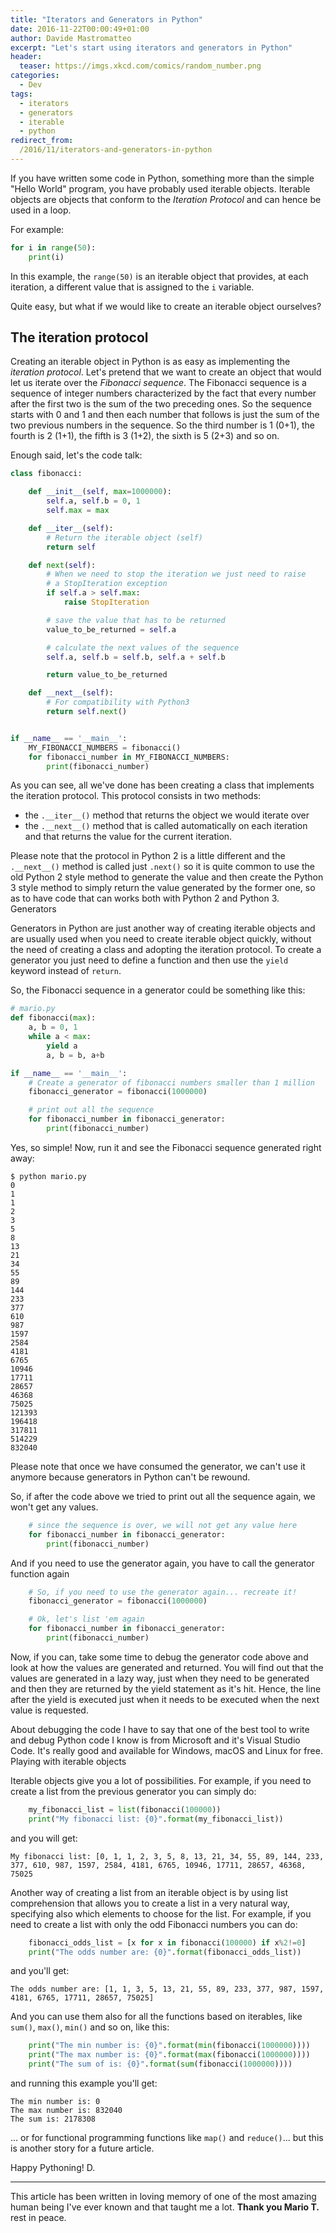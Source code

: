 ```yaml
---
title: "Iterators and Generators in Python"
date: 2016-11-22T00:00:49+01:00
author: Davide Mastromatteo
excerpt: "Let's start using iterators and generators in Python"
header:
  teaser: https://imgs.xkcd.com/comics/random_number.png
categories:
  - Dev
tags:
  - iterators
  - generators
  - iterable
  - python
redirect_from:
  /2016/11/iterators-and-generators-in-python
---
```

If you have written some code in Python, something more than the simple "Hello World" program, you have probably used iterable objects. Iterable objects are objects that conform to the *Iteration Protocol* and can hence be used in a loop.

For example:

```python
for i in range(50):
    print(i)
```

In this example, the `range(50)` is an iterable object that provides, at each iteration, a different value that is assigned to the `i` variable.

Quite easy, but what if we would like to create an iterable object ourselves?

## The iteration protocol

Creating an iterable object in Python is as easy as implementing the *iteration protocol*.
Let's pretend that we want to create an object that would let us iterate over the *Fibonacci sequence*. The Fibonacci sequence is a sequence of integer numbers characterized by the fact that every number after the first two is the sum of the two preceding ones. So the sequence starts with 0 and 1 and then each number that follows is just the sum of the two previous numbers in the sequence. So the third number is 1 (0+1), the fourth is 2 (1+1), the fifth is 3 (1+2), the sixth is 5 (2+3) and so on.

Enough said, let's the code talk:

```python
class fibonacci:

    def __init__(self, max=1000000):
        self.a, self.b = 0, 1
        self.max = max

    def __iter__(self):
        # Return the iterable object (self)
        return self

    def next(self):
        # When we need to stop the iteration we just need to raise
        # a StopIteration exception
        if self.a > self.max:
            raise StopIteration

        # save the value that has to be returned
        value_to_be_returned = self.a

        # calculate the next values of the sequence
        self.a, self.b = self.b, self.a + self.b

        return value_to_be_returned

    def __next__(self):
        # For compatibility with Python3
        return self.next()


if __name__ == '__main__':
    MY_FIBONACCI_NUMBERS = fibonacci()
    for fibonacci_number in MY_FIBONACCI_NUMBERS:
        print(fibonacci_number)
```

As you can see, all we've done has been creating a class that implements the iteration protocol. This protocol consists in two methods:

- the `.__iter__()` method that returns the object we would iterate over
- the `.__next__()` method that is called automatically on each iteration and that returns the value for the current iteration.

Please note that the protocol in Python 2 is a little different and the `.__next__()` method is called just `.next()` so it is quite common to use the old Python 2 style method to generate the value and then create the Python 3 style method to simply return the value generated by the former one, so as to have code that can works both with Python 2 and Python 3.
Generators

Generators in Python are just another way of creating iterable objects and are usually used when you need to create iterable object quickly, without the need of creating a class and adopting the iteration protocol. To create a generator you just need to define a function and then use the `yield` keyword instead of `return`.

So, the Fibonacci sequence in a generator could be something like this:

```python
# mario.py
def fibonacci(max):
    a, b = 0, 1
    while a < max:
        yield a
        a, b = b, a+b

if __name__ == '__main__':
    # Create a generator of fibonacci numbers smaller than 1 million
    fibonacci_generator = fibonacci(1000000)

    # print out all the sequence
    for fibonacci_number in fibonacci_generator:
        print(fibonacci_number)
```

Yes, so simple!
Now, run it and see the Fibonacci sequence generated right away:

```console
$ python mario.py
0
1
1
2
3
5
8
13
21
34
55
89
144
233
377
610
987
1597
2584
4181
6765
10946
17711
28657
46368
75025
121393
196418
317811
514229
832040
```

Please note that once we have consumed the generator, we can't use it anymore because generators in Python can't be rewound.

So, if after the code above we tried to print out all the sequence again, we won't get any values.

```python
    # since the sequence is over, we will not get any value here
    for fibonacci_number in fibonacci_generator:
        print(fibonacci_number)
```

And if you need to use the generator again, you have to call the generator function again

```python
    # So, if you need to use the generator again... recreate it!
    fibonacci_generator = fibonacci(1000000)

    # Ok, let's list 'em again
    for fibonacci_number in fibonacci_generator:
        print(fibonacci_number)
```

Now, if you can, take some time to debug the generator code above and look at how the values are generated and returned. You will find out that the values are generated in a lazy way, just when they need to be generated and then they are returned by the yield statement as it's hit. Hence, the line after the yield is executed just when it needs to be executed when the next value is requested.

About debugging the code I have to say that one of the best tool to write and debug Python code I know is from Microsoft and it's Visual Studio Code. It's really good and available for Windows, macOS and Linux for free.
Playing with iterable objects

Iterable objects give you a lot of possibilities. For example, if you need to create a list from the previous generator you can simply do:

```python
    my_fibonacci_list = list(fibonacci(100000))
    print("My fibonacci list: {0}".format(my_fibonacci_list))
```

and you will get:

```console
My fibonacci list: [0, 1, 1, 2, 3, 5, 8, 13, 21, 34, 55, 89, 144, 233, 377, 610, 987, 1597, 2584, 4181, 6765, 10946, 17711, 28657, 46368, 75025
```

Another way of creating a list from an iterable object is by using list comprehension that allows you to create a list in a very natural way, specifying also which elements to choose for the list. For example, if you need to create a list with only the odd Fibonacci numbers you can do:

```python
    fibonacci_odds_list = [x for x in fibonacci(100000) if x%2!=0]
    print("The odds number are: {0}".format(fibonacci_odds_list))
```

and you'll get:

```console
The odds number are: [1, 1, 3, 5, 13, 21, 55, 89, 233, 377, 987, 1597, 4181, 6765, 17711, 28657, 75025]
```

And you can use them also for all the functions based on iterables, like `sum()`, `max()`, `min()` and so on, like this:

```python
    print("The min number is: {0}".format(min(fibonacci(1000000))))
    print("The max number is: {0}".format(max(fibonacci(1000000))))
    print("The sum of is: {0}".format(sum(fibonacci(1000000))))
```

and running this example you'll get:

```console
The min number is: 0
The max number is: 832040
The sum is: 2178308
```

... or for functional programming functions like `map()` and `reduce()`... but this is another story for a future article.

Happy Pythoning!
D.

---

This article has been written in loving memory of one of the most amazing human being I've ever known and that taught me a lot. **Thank you Mario T.** rest in peace.
